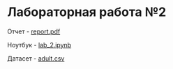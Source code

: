 # Лабораторная работа №2
Отчет - [report.pdf](https://github.com/SinimaWath/TMO_labs/blob/master/lab2/report.pdf)

Ноутбук - [lab_2.ipynb](https://github.com/SinimaWath/TMO_labs/blob/master/lab2/lab_2.ipynb)

Датасет - [adult.csv](https://github.com/SinimaWath/TMO_labs/blob/master/lab2/adult.csv)
